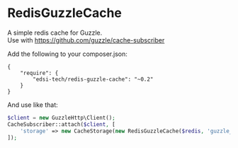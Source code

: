 # RedisGuzzleCache

A simple redis cache for Guzzle.  
Use with https://github.com/guzzle/cache-subscriber
  
Add the following to your composer.json:
```
{
    "require": {
        "edsi-tech/redis-guzzle-cache": "~0.2"
    }
}
```

And use like that:
```php
$client = new GuzzleHttp\Client();
CacheSubscriber::attach($client, [
    'storage' => new CacheStorage(new RedisGuzzleCache($redis, 'guzzle_cache_'))
]);
```

